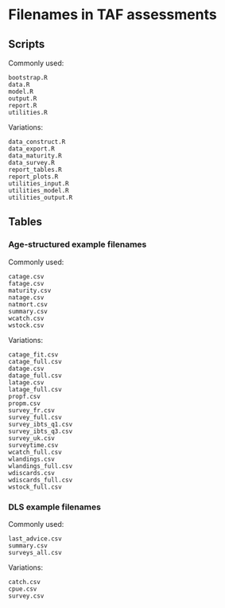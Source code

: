 # Filenames in TAF assessments

## Scripts

Commonly used:

```
bootstrap.R
data.R
model.R
output.R
report.R
utilities.R
```

Variations:

```
data_construct.R
data_export.R
data_maturity.R
data_survey.R
report_tables.R
report_plots.R
utilities_input.R
utilities_model.R
utilities_output.R
```

## Tables

### Age-structured example filenames

Commonly used:

```
catage.csv
fatage.csv
maturity.csv
natage.csv
natmort.csv
summary.csv
wcatch.csv
wstock.csv
```

Variations:

```
catage_fit.csv
catage_full.csv
datage.csv
datage_full.csv
latage.csv
latage_full.csv
propf.csv
propm.csv
survey_fr.csv
survey_full.csv
survey_ibts_q1.csv
survey_ibts_q3.csv
survey_uk.csv
surveytime.csv
wcatch_full.csv
wlandings.csv
wlandings_full.csv
wdiscards.csv
wdiscards_full.csv
wstock_full.csv
```

### DLS example filenames

Commonly used:

```
last_advice.csv
summary.csv
surveys_all.csv
```

Variations:

```
catch.csv
cpue.csv
survey.csv
```
